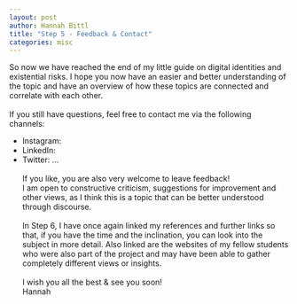 ```yaml
---
layout: post
author: Hannah Bittl
title: "Step 5 - Feedback & Contact"
categories: misc
---
```

So now we have reached the end of my little guide on digital identities and existential risks. I hope you now have an easier and better understanding of the topic and have an overview of how these topics are connected and correlate with each other. 
<br><br>
If you still have questions, feel free to contact me via the following channels:
-	Instagram:
-	LinkedIn:
-	Twitter: ...
<br><br> 
If you like, you are also very welcome to leave feedback! <br>
I am open to constructive criticism, suggestions for improvement and other views, as I think this is a topic that can be better understood through discourse.
<br><br>
In Step 6, I have once again linked my references and further links so that, if you have the time and the inclination, you can look into the subject in more detail. Also linked are the websites of my fellow students who were also part of the project and may have been able to gather completely different views or insights.
<br><br>
I wish you all the best & see you soon! <br>
Hannah


